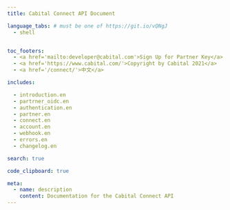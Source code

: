 ```yaml
---
title: Cabital Connect API Document

language_tabs: # must be one of https://git.io/vQNgJ
  - shell


toc_footers:
  - <a href='mailto:developer@cabital.com'>Sign Up for Partner Key</a>
  - <a href='https://www.cabital.com/'>Copyright by Cabital 2021</a>
  - <a href='/connect/'>中文</a>

includes:

  - introduction.en
  - partrner_oidc.en
  - authentication.en
  - partner.en
  - connect.en
  - account.en
  - webhook.en
  - errors.en
  - changelog.en

search: true

code_clipboard: true

meta:
  - name: description
    content: Documentation for the Cabital Connect API
---
```


